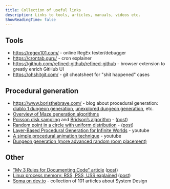 ```yaml
---
title: Collection of useful links
description: Links to tools, articles, manuals, videos etc.
ShowReadingTime: false
---
```


## Tools

- https://regex101.com/ - online RegEx tester/debugger
- https://crontab.guru/ - cron explainer
- https://github.com/refined-github/refined-github - browser extension to greatly enrich GitHub UI
- https://ohshitgit.com/ - git cheatsheet for "shit happened" cases

## Procedural generation

- https://www.boristhebrave.com/ - blog about procedural generation:
  [diablo 1 dungeon generation](https://www.boristhebrave.com/2019/07/14/dungeon-generation-in-diablo-1/),
  [unexplored dungeon generation](https://www.boristhebrave.com/2021/04/10/dungeon-generation-in-unexplored/),
  etc.
- [Overview of Maze generation algorithms](https://professor-l.github.io/mazes/)
- [Poisson disk sampling](https://bost.ocks.org/mike/algorithms/) and [Bridson’s algorithm](https://sighack.com/post/poisson-disk-sampling-bridsons-algorithm) - ([post](../posts/2024-07-21-evenly-random-points-on-plane))
- [Random point in a circle with uniform distribution](https://www.anderswallin.net/2009/05/uniform-random-points-in-a-circle-using-polar-coordinates/) - ([post](../posts/2024-07-29-random-points-in-circle))
- [Layer-Based Procedural Generation for Infinite Worlds](https://www.youtube.com/watch?v=GJWuVwZO98s) - youtube
- [A simple procedural animation technique](https://www.youtube.com/watch?v=qlfh_rv6khY) - youtube
- [Dungeon generation (more advanced random room placement)](https://www.gamedeveloper.com/programming/procedural-dungeon-generation-algorithm)

## Other

- ["My 3 Rules for Documenting Code" article](https://dev.to/wraith/my-3-rules-for-documenting-code-2f54)
  ([post](../posts/2024-05-26-documenting-code))
- [Linux process memory: RSS, PSS, USS explained](https://stackoverflow.com/questions/22372960/is-this-explanation-about-vss-rss-pss-uss-accurate) ([post](../posts/2024-07-16-linux-process-memory))
- [Soma on dev.to](https://dev.to/somadevtoo) - collection of 101 articles about System Design
